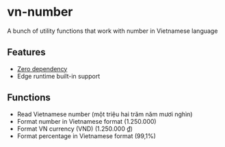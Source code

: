 # vn-number

A bunch of utility functions that work with number in Vietnamese language

## Features

- [Zero dependency](https://jsr.io/@hckhanh/vn-number/dependencies)
- Edge runtime built-in support

## Functions

- Read Vietnamese number (một triệu hai trăm năm mươi nghìn)
- Format number in Vietnamese format (1.250.000)
- Format VN currency (VND) (1.250.000 ₫)
- Format percentage in Vietnamese format (99,1%)

